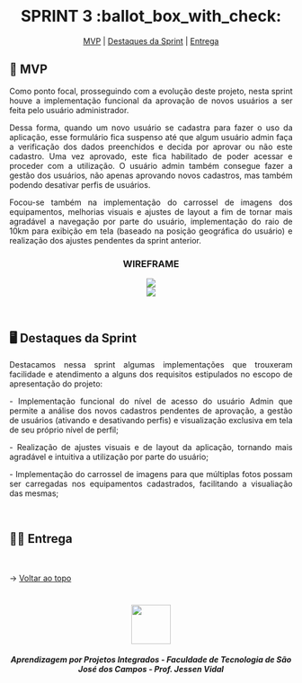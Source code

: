 <br id="topo">
 
<h1 align="center"> SPRINT 3 :ballot_box_with_check: </h1>

<p align="center">
    <a href="#mvp">MVP</a> | 
    <a href="#destaques">Destaques da Sprint</a> | 
    <a href="#entrega">Entrega</a> 
</p>

<span id="mvp">
 
## :rocket: MVP 
<p align="justify">Como ponto focal, prosseguindo com a evolução deste projeto, nesta sprint houve a implementação funcional da aprovação de novos usuários a ser feita pelo usuário administrador.</p>

<p align="justify">Dessa forma, quando um novo usuário se cadastra para fazer o uso da aplicação, esse formulário fica suspenso até que algum usuário admin faça a verificação dos dados preenchidos e decida por aprovar ou não este cadastro. Uma vez aprovado, este fica habilitado de poder acessar e proceder com a utilização. O usuário admin também consegue fazer a gestão dos usuários, não apenas aprovando novos cadastros, mas também podendo desativar perfis de usuários.</p>

<p align="justify">Focou-se também na implementação do carrossel de imagens dos equipamentos, melhorias visuais e ajustes de layout a fim de tornar mais agradável a navegação por parte do usuário, implementação do raio de 10km para exibição em tela (baseado na posição geográfica do usuário) e realização dos ajustes pendentes da sprint anterior.</p>
  
<h3 align="center" id="wireframe"> WIREFRAME </h3>
<p align="center">
<img src="https://github.com/peonia-api/API_5_Semestre/blob/main/images/Wireframes%20-%20Gestão%20Usuário%20Admin.png"/>
<br>
<img src="https://github.com/peonia-api/API_5_Semestre/blob/main/images/Wireframes%20-%20Aprovação%20e%20desativação%20de%20usuários.png"/>
</p>
</br>

 <span id="destaques">

## 🖥️ Destaques da Sprint
<p align="justify">Destacamos nessa sprint algumas implementações que trouxeram facilidade e atendimento a alguns dos requisitos estipulados no escopo de apresentação do projeto:</p>

<p align="justify"> - Implementação funcional do nível de acesso do usuário Admin que permite a análise dos novos cadastros pendentes de aprovação, a gestão de usuários (ativando e desativando perfis) e visualização exclusiva em tela de seu próprio nível de perfil;</p>

<p align="justify"> - Realização de ajustes visuais e de layout da aplicação, tornando mais agradável e intuitiva a utilização por parte do usuário;</p>

<p align="justify"> - Implementação do carrossel de imagens para que múltiplas fotos possam ser carregadas nos equipamentos cadastrados, facilitando a visualiação das mesmas;</p>
<br>
  
 <span id="entrega">
 
## 👩‍💻 Entrega
<p align="center">

</p>
<br>

→ [Voltar ao topo](#topo)

<h1 align="center"> <img src = "https://user-images.githubusercontent.com/71477357/161321048-dc637b2e-0314-4e07-b2f9-8cda9f653356.png" height="70"  align="auto">
<h5 align="center"> Aprendizagem por Projetos Integrados - Faculdade de Tecnologia de São José dos Campos - Prof. Jessen Vidal </h5>


